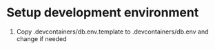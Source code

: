 # Setup development environment

1. Copy .devcontainers/db.env.template to .devcontainers/db.env and change if needed